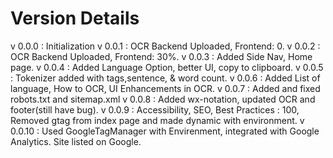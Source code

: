# Version Details
v 0.0.0  : Initialization
v 0.0.1  : OCR  Backend Uploaded, Frontend: 0.
v 0.0.2  : OCR  Backend Uploaded, Frontend: 30%.
v 0.0.3  : Added Side Nav, Home page. 
v 0.0.4  : Added Language Option, better UI, copy to clipboard.
v 0.0.5  : Tokenizer added with tags,sentence, & word count.
v 0.0.6  : Added List of language, How to OCR, UI Enhancements in OCR.
v 0.0.7  : Added and fixed robots.txt and sitemap.xml
v 0.0.8  : Added wx-notation, updated OCR and footer(still have bug). 
v 0.0.9  : Accessibility, SEO, Best Practices : 100,
           Removed gtag from index page and made dynamic with environment.
v 0.0.10 : Used GoogleTagManager with Envirenment, integrated with Google Analytics.
           Site listed on Google.